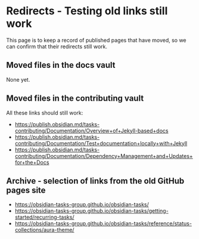 # Redirects - Testing old links still work

This page is to keep a record of published pages that have moved, so we can confirm that their redirects still work.

## Moved files in the docs vault

None yet.

## Moved files in the contributing vault

All these links should still work:

- <https://publish.obsidian.md/tasks-contributing/Documentation/Overview+of+Jekyll-based+docs>
- <https://publish.obsidian.md/tasks-contributing/Documentation/Test+documentation+locally+with+Jekyll>
- <https://publish.obsidian.md/tasks-contributing/Documentation/Dependency+Management+and+Updates+for+the+Docs>

## Archive - selection of links from the old GitHub pages site

- <https://obsidian-tasks-group.github.io/obsidian-tasks/>
- <https://obsidian-tasks-group.github.io/obsidian-tasks/getting-started/recurring-tasks/>
- <https://obsidian-tasks-group.github.io/obsidian-tasks/reference/status-collections/aura-theme/>
